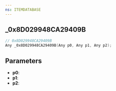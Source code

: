 ```yaml
---
ns: ITEMDATABASE
---
```

## _0x8D029948CA29409B

```c
// 0x8D029948CA29409B
Any _0x8D029948CA29409B(Any p0, Any p1, Any p2);
```

## Parameters
* **p0**:
* **p1**:
* **p2**:
